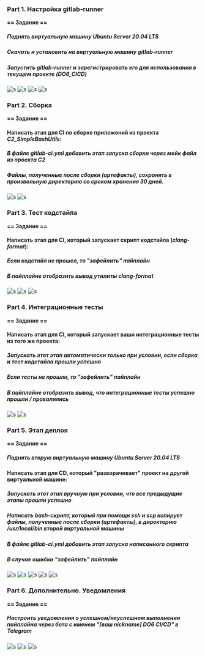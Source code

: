 
### Part 1. Настройка **gitlab-runner**

**== Задание ==**

##### Поднять виртуальную машину *Ubuntu Server 20.04 LTS*

##### Скачать и установить на виртуальную машину **gitlab-runner**

##### Запустить **gitlab-runner** и зарегистрировать его для использования в текущем проекте (*DO6_CICD*)

![s](part01/img/01.png)
![s](part01/img/02.png)
![s](part01/img/03.png)
![s](part01/img/04.png)

### Part 2. Сборка

**== Задание ==**

#### Написать этап для **CI** по сборке приложений из проекта *C2_SimpleBashUtils*:

##### В файле _gitlab-ci.yml_ добавить этап запуска сборки через мейк файл из проекта _C2_

##### Файлы, полученные после сборки (артефакты), сохранять в произвольную директорию со сроком хранения 30 дней.

![s](part02/img/01.png)
![s](part02/img/02.png)

### Part 3. Тест кодстайла

**== Задание ==**

#### Написать этап для **CI**, который запускает скрипт кодстайла (*clang-format*):

##### Если кодстайл не прошел, то "зафейлить" пайплайн

##### В пайплайне отобразить вывод утилиты *clang-format*

![s](part03/img/01.png)
![s](part03/img/02.png)
![s](part03/img/03.png)

### Part 4. Интеграционные тесты

**== Задание ==**

#### Написать этап для **CI**, который запускает ваши интеграционные тесты из того же проекта:

##### Запускать этот этап автоматически только при условии, если сборка и тест кодстайла прошли успешно

##### Если тесты не прошли, то "зафейлить" пайплайн

##### В пайплайне отобразить вывод, что интеграционные тесты успешно прошли / провалились

![s](part04/img/01.png)
![s](part04/img/02.png)

### Part 5. Этап деплоя

**== Задание ==**

##### Поднять вторую виртуальную машину *Ubuntu Server 20.04 LTS*

#### Написать этап для **CD**, который "разворачивает" проект на другой виртуальной машине:

##### Запускать этот этап вручную при условии, что все предыдущие этапы прошли успешно

##### Написать bash-скрипт, который при помощи **ssh** и **scp** копирует файлы, полученные после сборки (артефакты), в директорию */usr/local/bin* второй виртуальной машины

##### В файле _gitlab-ci.yml_ добавить этап запуска написанного скрипта

##### В случае ошибки "зафейлить" пайплайн

![s](part05/img/01.png)
![s](part05/img/02.png)
![s](part05/img/03.png)
![s](part05/img/04.png)
![s](part05/img/05.png)

### Part 6. Дополнительно. Уведомления

**== Задание ==**

##### Настроить уведомления о успешном/неуспешном выполнении пайплайна через бота с именем "[ваш nickname] DO6 CI/CD" в *Telegram*

![s](part06/img/01.png)
![s](part06/img/02.png)
![s](part06/img/03.png)
